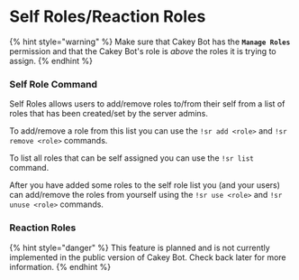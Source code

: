 # Self Roles/Reaction Roles

{% hint style="warning" %}
Make sure that Cakey Bot has the **`Manage Roles`** permission and that the Cakey Bot's role is _above_ the roles it is trying to assign.
{% endhint %}

### Self Role Command

Self Roles allows users to add/remove roles to/from their self from a list of roles that has been created/set by the server admins.

To add/remove a role from this list you can use the `!sr add <role>` and `!sr remove <role>` commands.

To list all roles that can be self assigned you can use the `!sr list` command.

After you have added some roles to the self role list you \(and your users\) can add/remove the roles from yourself using the `!sr use <role>` and `!sr unuse <role>` commands.

### Reaction Roles

{% hint style="danger" %}
This feature is planned and is not currently implemented in the public version of Cakey Bot. Check back later for more information.
{% endhint %}

